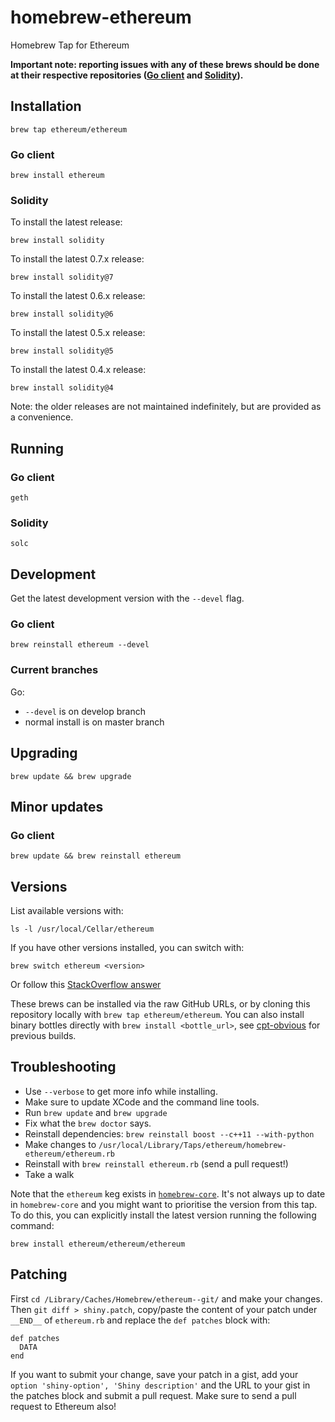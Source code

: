 homebrew-ethereum
=================

Homebrew Tap for Ethereum

**Important note: reporting issues with any of these brews should be done at their respective repositories ([Go client](https://github.com/ethereum/go-ethereum) and [Solidity](https://github.com/ethereum/solidity)).**

## Installation

```
brew tap ethereum/ethereum
```

### Go client
```
brew install ethereum
```

### Solidity

To install the latest release:
```
brew install solidity
```

To install the latest 0.7.x release:
```
brew install solidity@7
```

To install the latest 0.6.x release:
```
brew install solidity@6
```

To install the latest 0.5.x release:
```
brew install solidity@5
```

To install the latest 0.4.x release:
```
brew install solidity@4
```

Note: the older releases are not maintained indefinitely, but are provided as a convenience.

## Running

### Go client
`geth`

### Solidity
`solc`

## Development
Get the latest development version with the `--devel` flag.


### Go client
```
brew reinstall ethereum --devel
```


### Current branches

Go:
* `--devel` is on develop branch
* normal install is on master branch


## Upgrading

```
brew update && brew upgrade
```

## Minor updates

### Go client
```
brew update && brew reinstall ethereum
```


## Versions
List available versions with:
```
ls -l /usr/local/Cellar/ethereum
```

If you have other versions installed, you can switch with:
```
brew switch ethereum <version>
```
Or follow this [StackOverflow answer](http://stackoverflow.com/a/9832084/2639784)

These brews can be installed via the raw GitHub URLs, or by cloning this
repository locally with `brew tap ethereum/ethereum`. You can also install binary
bottles directly with `brew install <bottle_url>`, see [cpt-obvious](https://build.ethdev.com/waterfall)
for previous builds.


## Troubleshooting

* Use `--verbose` to get more info while installing.
* Make sure to update XCode and the command line tools.
* Run `brew update` and `brew upgrade`
* Fix what the `brew doctor` says.
* Reinstall dependencies: `brew reinstall boost --c++11 --with-python`
* Make changes to `/usr/local/Library/Taps/ethereum/homebrew-ethereum/ethereum.rb`
* Reinstall with `brew reinstall ethereum.rb` (send a pull request!)
* Take a walk

Note that the `ethereum` keg exists in [`homebrew-core`](https://github.com/Homebrew/homebrew-core/blob/master/Formula/e/ethereum.rb). It's not always up to date in `homebrew-core` and you might want to prioritise the version from this tap. To do this, you can explicitly install the latest version running the following command:

```shell
brew install ethereum/ethereum/ethereum
```

## Patching

First `cd /Library/Caches/Homebrew/ethereum--git/` and make your changes. Then `git diff > shiny.patch`, copy/paste the content of your patch under `__END__` of `ethereum.rb` and replace the `def patches` block with:

```
def patches
  DATA
end
```

If you want to submit your change, save your patch in a gist, add your `option 'shiny-option', 'Shiny description'` and the URL to your gist in the patches block and submit a pull request. Make sure to send a pull request to Ethereum also!
